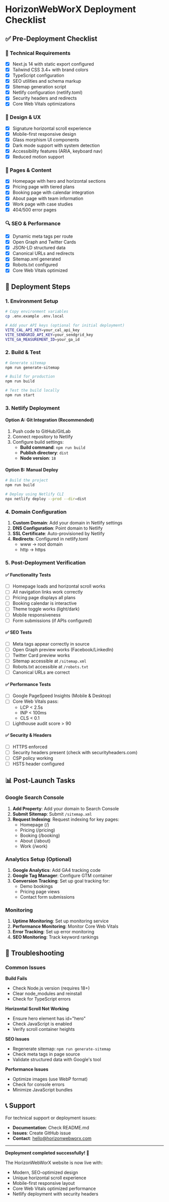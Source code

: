 # HorizonWebWorX Deployment Checklist

## ✅ Pre-Deployment Checklist

### 🔧 Technical Requirements
- [x] Next.js 14 with static export configured
- [x] Tailwind CSS 3.4+ with brand colors
- [x] TypeScript configuration
- [x] SEO utilities and schema markup
- [x] Sitemap generation script
- [x] Netlify configuration (netlify.toml)
- [x] Security headers and redirects
- [x] Core Web Vitals optimizations

### 🎨 Design & UX
- [x] Signature horizontal scroll experience
- [x] Mobile-first responsive design
- [x] Glass morphism UI components
- [x] Dark mode support with system detection
- [x] Accessibility features (ARIA, keyboard nav)
- [x] Reduced motion support

### 📱 Pages & Content
- [x] Homepage with hero and horizontal sections
- [x] Pricing page with tiered plans
- [x] Booking page with calendar integration
- [x] About page with team information
- [x] Work page with case studies
- [x] 404/500 error pages

### 🔍 SEO & Performance
- [x] Dynamic meta tags per route
- [x] Open Graph and Twitter Cards
- [x] JSON-LD structured data
- [x] Canonical URLs and redirects
- [x] Sitemap.xml generated
- [x] Robots.txt configured
- [x] Core Web Vitals optimized

## 🚀 Deployment Steps

### 1. Environment Setup
```bash
# Copy environment variables
cp .env.example .env.local

# Add your API keys (optional for initial deployment)
VITE_CAL_API_KEY=your_cal_api_key
VITE_SENDGRID_API_KEY=your_sendgrid_key
VITE_GA_MEASUREMENT_ID=your_ga_id
```

### 2. Build & Test
```bash
# Generate sitemap
npm run generate-sitemap

# Build for production
npm run build

# Test the build locally
npm run start
```

### 3. Netlify Deployment

#### Option A: Git Integration (Recommended)
1. Push code to GitHub/GitLab
2. Connect repository to Netlify
3. Configure build settings:
   - **Build command**: `npm run build`
   - **Publish directory**: `dist`
   - **Node version**: `18`

#### Option B: Manual Deploy
```bash
# Build the project
npm run build

# Deploy using Netlify CLI
npx netlify deploy --prod --dir=dist
```

### 4. Domain Configuration
1. **Custom Domain**: Add your domain in Netlify settings
2. **DNS Configuration**: Point domain to Netlify
3. **SSL Certificate**: Auto-provisioned by Netlify
4. **Redirects**: Configured in netlify.toml
   - www → root domain
   - http → https

### 5. Post-Deployment Verification

#### ✅ Functionality Tests
- [ ] Homepage loads and horizontal scroll works
- [ ] All navigation links work correctly
- [ ] Pricing page displays all plans
- [ ] Booking calendar is interactive
- [ ] Theme toggle works (light/dark)
- [ ] Mobile responsiveness
- [ ] Form submissions (if APIs configured)

#### ✅ SEO Tests
- [ ] Meta tags appear correctly in source
- [ ] Open Graph preview works (Facebook/LinkedIn)
- [ ] Twitter Card preview works
- [ ] Sitemap accessible at `/sitemap.xml`
- [ ] Robots.txt accessible at `/robots.txt`
- [ ] Canonical URLs are correct

#### ✅ Performance Tests
- [ ] Google PageSpeed Insights (Mobile & Desktop)
- [ ] Core Web Vitals pass:
  - LCP < 2.5s
  - INP < 100ms
  - CLS < 0.1
- [ ] Lighthouse audit score > 90

#### ✅ Security & Headers
- [ ] HTTPS enforced
- [ ] Security headers present (check with securityheaders.com)
- [ ] CSP policy working
- [ ] HSTS header configured

## 📊 Post-Launch Tasks

### Google Search Console
1. **Add Property**: Add your domain to Search Console
2. **Submit Sitemap**: Submit `/sitemap.xml`
3. **Request Indexing**: Request indexing for key pages:
   - Homepage (/)
   - Pricing (/pricing)
   - Booking (/booking)
   - About (/about)
   - Work (/work)

### Analytics Setup (Optional)
1. **Google Analytics**: Add GA4 tracking code
2. **Google Tag Manager**: Configure GTM container
3. **Conversion Tracking**: Set up goal tracking for:
   - Demo bookings
   - Pricing page views
   - Contact form submissions

### Monitoring
1. **Uptime Monitoring**: Set up monitoring service
2. **Performance Monitoring**: Monitor Core Web Vitals
3. **Error Tracking**: Set up error monitoring
4. **SEO Monitoring**: Track keyword rankings

## 🔧 Troubleshooting

### Common Issues

**Build Fails**
- Check Node.js version (requires 18+)
- Clear node_modules and reinstall
- Check for TypeScript errors

**Horizontal Scroll Not Working**
- Ensure hero element has id="hero"
- Check JavaScript is enabled
- Verify scroll container heights

**SEO Issues**
- Regenerate sitemap: `npm run generate-sitemap`
- Check meta tags in page source
- Validate structured data with Google's tool

**Performance Issues**
- Optimize images (use WebP format)
- Check for console errors
- Minimize JavaScript bundles

## 📞 Support

For technical support or deployment issues:
- **Documentation**: Check README.md
- **Issues**: Create GitHub issue
- **Contact**: hello@horizonwebworx.com

---

**Deployment completed successfully! 🎉**

The HorizonWebWorX website is now live with:
- Modern, SEO-optimized design
- Unique horizontal scroll experience
- Mobile-first responsive layout
- Core Web Vitals optimized performance
- Netlify deployment with security headers
